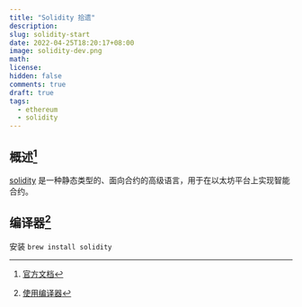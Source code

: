```yaml
---
title: "Solidity 拾遗"
description:
slug: solidity-start
date: 2022-04-25T18:20:17+08:00
image: solidity-dev.png
math:
license:
hidden: false
comments: true
draft: true
tags:
  - ethereum
  - solidity
---
```


## 概述[^1]

[solidity](https://soliditylang.org/) 是一种静态类型的、面向合约的高级语言，用于在以太坊平台上实现智能合约。

## 编译器[^2]

安装 `brew install solidity`

[^1]: [官方文档](https://docs.soliditylang.org/zh/latest/)
[^2]: [使用编译器](https://docs.soliditylang.org/zh/latest/using-the-compiler.html)
